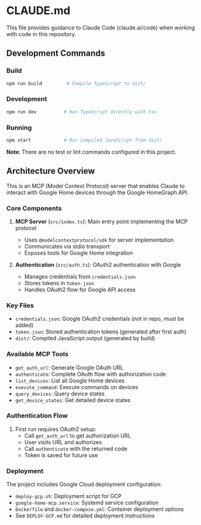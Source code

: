 # CLAUDE.md

This file provides guidance to Claude Code (claude.ai/code) when working with code in this repository.

## Development Commands

### Build
```bash
npm run build         # Compile TypeScript to dist/
```

### Development
```bash
npm run dev          # Run TypeScript directly with tsx
```

### Running
```bash
npm start            # Run compiled JavaScript from dist/
```

**Note**: There are no test or lint commands configured in this project.

## Architecture Overview

This is an MCP (Model Context Protocol) server that enables Claude to interact with Google Home devices through the Google HomeGraph API.

### Core Components

1. **MCP Server** (`src/index.ts`): Main entry point implementing the MCP protocol
   - Uses `@modelcontextprotocol/sdk` for server implementation
   - Communicates via stdio transport
   - Exposes tools for Google Home integration

2. **Authentication** (`src/auth.ts`): OAuth2 authentication with Google
   - Manages credentials from `credentials.json`
   - Stores tokens in `token.json`
   - Handles OAuth2 flow for Google API access

### Key Files

- `credentials.json`: Google OAuth2 credentials (not in repo, must be added)
- `token.json`: Stored authentication tokens (generated after first auth)
- `dist/`: Compiled JavaScript output (generated by build)

### Available MCP Tools

- `get_auth_url`: Generate Google OAuth URL
- `authenticate`: Complete OAuth flow with authorization code
- `list_devices`: List all Google Home devices
- `execute_command`: Execute commands on devices
- `query_devices`: Query device states
- `get_device_states`: Get detailed device states

### Authentication Flow

1. First run requires OAuth2 setup:
   - Call `get_auth_url` to get authorization URL
   - User visits URL and authorizes
   - Call `authenticate` with the returned code
   - Token is saved for future use

### Deployment

The project includes Google Cloud deployment configuration:
- `deploy-gcp.sh`: Deployment script for GCP
- `google-home-mcp.service`: Systemd service configuration
- `Dockerfile` and `docker-compose.yml`: Container deployment options
- See `DEPLOY-GCP.md` for detailed deployment instructions